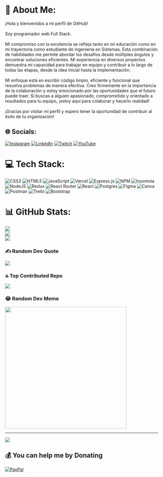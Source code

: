 # 💫 About Me:
¡Hola y bienvenidos a mi perfil de GitHub!<br><br>Soy programador web Full Stack.<br><br>Mi compromiso con la excelencia se refleja tanto en mi educación como en mi trayectoria como estudiante de ingeniería en Sistemas. Esta combinación de habilidades me permite abordar los desafíos desde múltiples ángulos y encontrar soluciones eficientes. Mi experiencia en diversos proyectos demuestra mi capacidad para trabajar en equipo y contribuir a lo largo de todas las etapas, desde la idea inicial hasta la implementación.<br><br>Mi enfoque está en escribir código limpio, eficiente y funcional que resuelva problemas de manera efectiva. Creo firmemente en la importancia de la colaboración y estoy emocionado por las oportunidades que el futuro puede traer. Si buscas a alguien apasionado, comprometido y orientado a resultados para tu equipo, ¡estoy aquí para colaborar y hacerlo realidad!<br><br>¡Gracias por visitar mi perfil y espero tener la oportunidad de contribuir al éxito de tu organización!


## 🌐 Socials:
[![Instagram](https://img.shields.io/badge/Instagram-%23E4405F.svg?logo=Instagram&logoColor=white)](https://instagram.com/arcancode) [![LinkedIn](https://img.shields.io/badge/LinkedIn-%230077B5.svg?logo=linkedin&logoColor=white)](https://linkedin.com/in/linkedin.com/in/jonathan-fernandez-65a959277) [![Twitch](https://img.shields.io/badge/Twitch-%239146FF.svg?logo=Twitch&logoColor=white)](https://twitch.tv/arcancode) [![YouTube](https://img.shields.io/badge/YouTube-%23FF0000.svg?logo=YouTube&logoColor=white)](https://youtube.com/@ArcanCode) 

# 💻 Tech Stack:
![CSS3](https://img.shields.io/badge/css3-%231572B6.svg?style=for-the-badge&logo=css3&logoColor=white) ![HTML5](https://img.shields.io/badge/html5-%23E34F26.svg?style=for-the-badge&logo=html5&logoColor=white) ![JavaScript](https://img.shields.io/badge/javascript-%23323330.svg?style=for-the-badge&logo=javascript&logoColor=%23F7DF1E) ![Vercel](https://img.shields.io/badge/vercel-%23000000.svg?style=for-the-badge&logo=vercel&logoColor=white) ![Express.js](https://img.shields.io/badge/express.js-%23404d59.svg?style=for-the-badge&logo=express&logoColor=%2361DAFB) ![NPM](https://img.shields.io/badge/NPM-%23000000.svg?style=for-the-badge&logo=npm&logoColor=white) ![Insomnia](https://img.shields.io/badge/Insomnia-black?style=for-the-badge&logo=insomnia&logoColor=5849BE) ![NodeJS](https://img.shields.io/badge/node.js-6DA55F?style=for-the-badge&logo=node.js&logoColor=white) ![Redux](https://img.shields.io/badge/redux-%23593d88.svg?style=for-the-badge&logo=redux&logoColor=white) ![React Router](https://img.shields.io/badge/React_Router-CA4245?style=for-the-badge&logo=react-router&logoColor=white) ![React](https://img.shields.io/badge/react-%2320232a.svg?style=for-the-badge&logo=react&logoColor=%2361DAFB) ![Postgres](https://img.shields.io/badge/postgres-%23316192.svg?style=for-the-badge&logo=postgresql&logoColor=white) 	![Figma](https://img.shields.io/badge/figma-%23F24E1E.svg?style=for-the-badge&logo=figma&logoColor=white) ![Canva](https://img.shields.io/badge/Canva-%2300C4CC.svg?style=for-the-badge&logo=Canva&logoColor=white) ![Postman](https://img.shields.io/badge/Postman-FF6C37?style=for-the-badge&logo=postman&logoColor=white) ![Trello](https://img.shields.io/badge/Trello-%23026AA7.svg?style=for-the-badge&logo=Trello&logoColor=white) ![Bootstrap](https://img.shields.io/badge/bootstrap-%23563D7C.svg?style=for-the-badge&logo=bootstrap&logoColor=white)
# 📊 GitHub Stats:
![](https://github-readme-stats.vercel.app/api?username=JonnyFernandez&theme=algolia&hide_border=false&include_all_commits=false&count_private=false)<br/>
![](https://github-readme-streak-stats.herokuapp.com/?user=JonnyFernandez&theme=algolia&hide_border=false)<br/>
![](https://github-readme-stats.vercel.app/api/top-langs/?username=JonnyFernandez&theme=algolia&hide_border=false&include_all_commits=false&count_private=false&layout=compact)

### ✍️ Random Dev Quote
![](https://quotes-github-readme.vercel.app/api?type=horizontal&theme=radical)

### 🔝 Top Contributed Repo
![](https://github-contributor-stats.vercel.app/api?username=JonnyFernandez&limit=5&theme=dark&combine_all_yearly_contributions=true)

### 😂 Random Dev Meme
<img src='https://randommeme-five.vercel.app/' style="height: 400px;"/>

---
[![](https://visitcount.itsvg.in/api?id=JonnyFernandez&icon=0&color=0)](https://visitcount.itsvg.in)

  ## 💰 You can help me by Donating
  [![PayPal](https://img.shields.io/badge/PayPal-00457C?style=for-the-badge&logo=paypal&logoColor=white)](https://paypal.me/PayPal.Me/arcancode) 

  
<!-- Proudly created with GPRM ( https://gprm.itsvg.in ) -->
